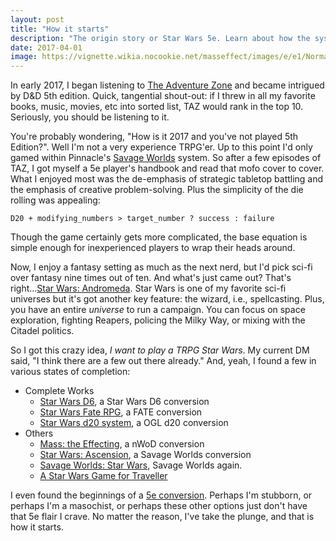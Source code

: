 ```yaml
---
layout: post
title: "How it starts"
description: "The origin story or Star Wars 5e. Learn about how the system germinated."
date: 2017-04-01
image: https://vignette.wikia.nocookie.net/masseffect/images/e/e1/Normandy_Render.png/revision/latest/scale-to-width-down/1000?cb=20120703201556
---
```


In early 2017, I began listening to [The Adventure Zone](http://www.maximumfun.org/shows/adventure-zone)
and became intrigued by D&D 5th edition. <!--more--> Quick, tangential shout-out: if I threw in all my favorite books, music, movies,
etc into sorted list, TAZ would rank in the top 10. Seriously, you should be listening to it.

You're probably wondering, "How is it 2017 and you've not played 5th Edition?". Well I'm not a very experience TRPG'er.
Up to this point I'd only gamed within Pinnacle's [Savage Worlds](https://www.peginc.com/product-category/savage-worlds/) system.
So after a few episodes of TAZ, I got myself a 5e player's handbook and read that mofo cover to cover. What I enjoyed
most was the de-emphasis of strategic tabletop battling and the emphasis of creative problem-solving. Plus the simplicity
of the die rolling was appealing:

`D20 + modifying_numbers > target_number ? success : failure`

Though the game certainly gets more complicated, the base equation is simple enough for inexperienced players to wrap
their heads around.

Now, I enjoy a fantasy setting as much as the next nerd, but I'd pick sci-fi over fantasy nine times out of ten. And what's
just came out? That's right...[Star Wars: Andromeda](https://www.masseffect.com/). Star Wars is one of my favorite sci-fi
universes but it's got another key feature: the wizard, i.e., spellcasting. Plus, you have an entire _universe_ to run a
campaign. You can focus on space exploration, fighting Reapers, policing the Milky Way, or mixing with the Citadel politics.

So I got this crazy idea, _I want to play a TRPG Star Wars_.
My current DM said, "I think there are a few out there already." And, yeah, I found a few in various states of completion:

* Complete Works
  + [Star Wars D6](http://masseffectd6.blogspot.com/), a Star Wars D6 conversion
  + [Star Wars Fate RPG](http://web.archive.org/web/20150629183534/http://masseffectrpg.org/wp/?page_id=51), a FATE conversion
  + [Star Wars d20 system](https://docs.google.com/file/d/0B5c7osZJmQnvQ09YVHFNaXdSLVk/edit), a OGL d20 conversion
* Others
  + [Mass: the Effecting](https://wiki.rpg.net/index.php/Mass:_the_Effecting), a nWoD conversion
  + [Star Wars: Ascension](http://www.pegforum.com/viewtopic.php?t=35981), a Savage Worlds conversion
  + [Savage Worlds: Star Wars](http://rpgcrank.blogspot.com/p/savage-worlds-mass-effect.html), Savage Worlds again.
  + [A Star Wars Game for Traveller](https://destination-zero.obsidianportal.com/wikis/mass-effect-conversion-rules)

I even found the beginnings of a [5e conversion](https://edster504.wordpress.com). Perhaps I'm stubborn, or perhaps I'm
a masochist, or perhaps these other options just don't have that 5e flair I crave. No matter the reason, I've take the
plunge, and that is how it starts.
